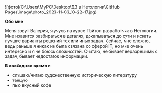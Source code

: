 ![фото](C:\Users\MyPC\Desktop\ДЗ в Нетологии\GitHub Pages\image\photo_2023-11-03_10-22-17.jpg)

**Обо мне**

Меня зовут Валерия, я учусь на курсе Пайтон разработчик в Нетологии. 
Мне нравится разбираться в деталях, докапываться до сути и искать лучшие варианты решений тех или иных задач. Сейчас, мне сложно, ведь раньше я никак не была связана со сферой IT, но мне очень интересно и я не боюсь сложностей. Считаю, не бывает неразрешимых задач, бывает недостаток информации. 

**В свободное время я**
- слушаю/читаю художественную историческую литературу
- танцую
- пью вкусный кофе  
